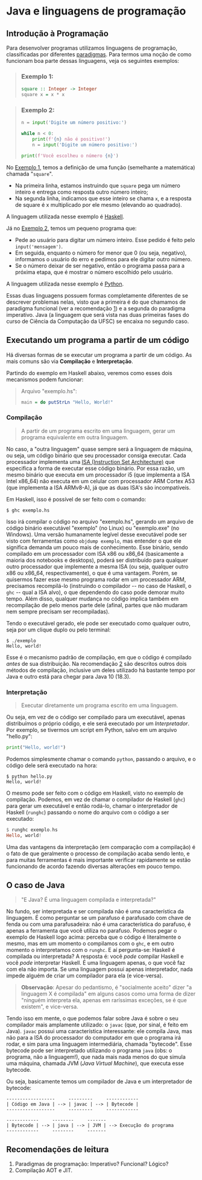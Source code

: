 Java e linguagens de programação
================================

Introdução à Programação
------------------------

Para desenvolver programas utilizamos linguagens de programação, classificadas
por diferentes
[paradigmas](https://en.wikipedia.org/wiki/Programming_paradigm). Para termos
uma noção de como funcionam boa parte dessas linguagens, veja os seguintes
exemplos:

> ### Exemplo 1:
>
> ```haskell
> square :: Integer -> Integer
> square x = x * x
> ```

> ### Exemplo 2:
>
> ```python
> n = input('Digite um número positivo:')
>
> while n < 0:
>     print(f'{n} não é positivo!')
>     n = input('Digite um número positivo:')
>
> print(f'Você escolheu o número {n}')
> ```

No [Exemplo 1](#exemplo-1), temos a definição de uma função (semelhante a
matemática) chamada "`square`".

- Na primeira linha, estamos instruindo que `square` pega um número inteiro e
  entrega como resposta outro número inteiro;
- Na segunda linha, indicamos que esse inteiro se chama `x`, e a resposta de
  square é x multiplicado por ele mesmo (elevando ao quadrado).

A linguagem utilizada nesse exemplo é [Haskell](haskell.org/).


Já no [Exemplo 2](#exemplo-2), temos um pequeno programa que:

- Pede ao usuário para digitar um número inteiro. Esse pedido é feito pelo
  `input('mensagem')`.
- Em seguida, enquanto o número for menor que 0 (ou seja, negativo), informamos
  o usuário do erro e pedimos para ele digitar outro número.
- Se o número deixar de ser negativo, então o programa passa para a próxima
  etapa, que é mostrar o número escolhido pelo usuário.

A linguagem utilizada nesse exemplo é [Python](python.org).

Essas duas linguagens possuem formas completamente diferentes de se descrever
problemas nelas, visto que a primeira é do que chamamos de paradigma funcional
(ver a recomendação [1](#recomendações-de-leitura)) e a segunda do paradigma
imperativo. Java (a linguagem que será vista nas duas primeiras fases do curso
de Ciência da Computação da UFSC) se encaixa no segundo caso.


Executando um programa a partir de um código
--------------------------------------------

Há diversas formas de se executar um programa a partir de um código. As mais
comuns são via **Compilação** e **Interpretação**.

Partindo do exemplo em Haskell abaixo, veremos como esses dois mecanismos podem
funcionar:

> Arquivo "exemplo.hs":
>
> ```haskell
> main = do putStrLn "Hello, World!"
> ```

### Compilação

> A partir de um programa escrito em uma linguagem, gerar um programa
> equivalente em outra linguagem.

No caso, a "outra linguagem" quase sempre será a linguagem de máquina, ou seja,
um código binário que seu processador consiga executar. Cada processador
implementa uma [ISA (Instruction Set
Architecture)](https://en.wikipedia.org/wiki/Instruction_set_architecture) que
especifica a forma de executar esse código binário. Por essa razão, um mesmo
binário que executa em um processador i5 (que implementa a ISA Intel x86_64)
não executa em um celular com processador ARM Cortex A53 (que implementa a ISA
ARMv8-A), já que as duas ISA's são incompatíveis.

Em Haskell, isso é possível de ser feito com o comando:

```
$ ghc exemplo.hs
```

Isso irá compilar o código no arquivo "exemplo.hs", gerando um arquivo de
código binário executável "exemplo" (no Linux) ou "exemplo.exe" (no Windows).
Uma versão humanamente legível desse executável pode ser visto com ferramentas
como `objdump exemplo`, mas entender o que ele significa demanda um pouco mais
de conhecimento. Esse binário, sendo compilado em um processador com ISA x86 ou
x86_64 (basicamente a maioria dos notebooks e desktops), poderá ser distribuído
para qualquer outro processador que implemente a mesma ISA (ou seja, qualquer
outro x86 ou x86_64, respectivamente), o que é uma vantagem. Porém, se
quisermos fazer esse mesmo programa rodar em um processador ARM, precisamos
recompilá-lo (instruindo o compilador -- no caso de Haskell, o `ghc` -- qual a
ISA alvo), o que dependendo do caso pode demorar muito tempo. Além disso,
qualquer mudança no código implica também em recompilação de pelo menos parte
dele (afinal, partes que não mudaram nem sempre precisam ser recompiladas).

Tendo o executável gerado, ele pode ser executado como qualquer outro, seja por
um clique duplo ou pelo terminal:

```
$ ./exemplo
Hello, world!
```

Esse é o mecanismo padrão de compilação, em que o código é compilado *antes* de
sua distribuição. Na recomendação [2](#recomendações-de-leitura) são descritos
outros dois métodos de compilação, inclusive um deles utilizado há bastante
tempo por Java e outro está para chegar para Java 10 (18.3).

### Interpretação

> Executar diretamente um programa escrito em uma linguagem.

Ou seja, em vez de o código ser compilado para um executável, apenas
distribuímos o próprio código, e ele será executado por um _Interpretador_.
Por exemplo, se tivermos um script em Python, salvo em um arquivo "hello.py":

```python
print("Hello, world!")
```

Podemos simplesmente chamar o comando `python`, passando o arquivo, e o código
dele será executado na hora:

```
$ python hello.py
Hello, world!
```

O mesmo pode ser feito com o código em Haskell, visto no exemplo de compilação.
Podemos, em vez de chamar o compilador de Haskell (`ghc`) para gerar um
executável e então rodá-lo, chamar o interpretador de Haskell (`runghc`)
passando o nome do arquivo com o código a ser executado:

```haskell
$ runghc exemplo.hs
Hello, world!
```

Uma das vantagens da interpretação (em comparação com a compilação) é o fato de
que geralmente o processo de compilação acaba sendo lento, e para muitas
ferramentas é mais importante verificar rapidamente se estão funcionando de
acordo fazendo diversas alterações em pouco tempo.


O caso de Java
--------------

> "E Java? É uma linguagem compilada e interpretada?"

No fundo, ser interpretada e ser compilada não é uma característica da
linguagem. É como perguntar se um parafuso é parafusado com chave de fenda ou
com uma parafusadeira: não é uma característica do parafuso, é apenas a
ferramenta que você utiliza no parafuso. Podemos pegar o exemplo de Haskell
logo acima: perceba que o código é literalmente o mesmo, mas em um momento o
compilamos com o `ghc`, e em outro momento o interpretamos com o `runghc`. E aí
pergunta-se: Haskell é compilada ou interpretada? A resposta é: você *pode*
compilar Haskell e você *pode* interpretar Haskell. É uma linguagem apenas, o
que você faz com ela não importa. Se uma linguagem possui apenas interpretador,
nada impede alguém de criar um compilador para ela (e vice-versa).

> **Observação**: Apesar do pedantismo, é "socialmente aceito" dizer "a
> linguagem X é compilada" em alguns casos como uma forma de dizer "ninguém
> interpreta ela, apenas em raríssimas exceções, se é que existem", e
> vice-versa.

Tendo isso em mente, o que podemos falar sobre Java é sobre o seu compilador
mais amplamente utilizado: o `javac` (que, por sinal, é feito em Java). `javac`
possui uma característica interessante: ele compila Java, mas não para a ISA do
processador do computador em que o programa irá rodar, e sim para uma linguagem
intermediária, chamada "bytecode". Esse bytecode pode ser interpretado
utilizando o programa `java` (obs: o programa, não a linguagem!), que nada mais
nada menos do que simula uma máquina, chamada JVM (_Java Virtual Machine_), que
executa esse bytecode.

Ou seja, basicamente temos um compilador de Java e um interpretador de
bytecode:

```
------------------     ---------     ------------
| Código em Java | --> | javac | --> | Bytecode |
------------------     ---------     ------------

------------     --------     -------
| Bytecode | --> | java | --> | JVM | --> Execução do programa
------------     --------     -------
```


Recomendações de leitura
------------------------

1. Paradigmas de programação: Imperativo? Funcional? Lógico?
2. Compilação AOT e JIT.
